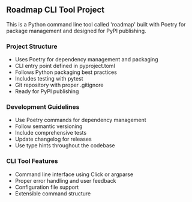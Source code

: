 <!-- Use this file to provide workspace-specific custom instructions to Copilot. For more details, visit https://code.visualstudio.com/docs/copilot/copilot-customization#_use-a-githubcopilotinstructionsmd-file -->

## Roadmap CLI Tool Project

This is a Python command line tool called 'roadmap' built with Poetry for package management and designed for PyPI publishing.

### Project Structure
- Uses Poetry for dependency management and packaging
- CLI entry point defined in pyproject.toml
- Follows Python packaging best practices
- Includes testing with pytest
- Git repository with proper .gitignore
- Ready for PyPI publishing

### Development Guidelines
- Use Poetry commands for dependency management
- Follow semantic versioning
- Include comprehensive tests
- Update changelog for releases
- Use type hints throughout the codebase

### CLI Tool Features
- Command line interface using Click or argparse
- Proper error handling and user feedback
- Configuration file support
- Extensible command structure